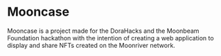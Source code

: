 # Mooncase
Mooncase is a project made for the DoraHacks and the Moonbeam Foundation hackathon with the intention of creating a web application to display and share NFTs created on the Moonriver network.
